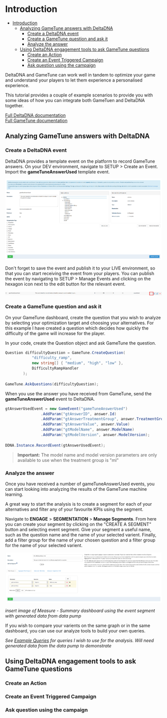 # Introduction

- [Introduction](#introduction)
  - [Analyzing GameTune answers with DeltaDNA](#analyzing-gametune-answers-with-deltadna)
    - [Create a DeltaDNA event](#create-a-deltadna-event)
    - [Create a GameTune question and ask it](#create-a-gametune-question-and-ask-it)
    - [Analyze the answer](#analyze-the-answer)
  - [Using DeltaDNA engagement tools to ask GameTune questions](#using-deltadna-engagement-tools-to-ask-gametune-questions)
    - [Create an Action](#create-an-action)
    - [Create an Event Triggered Campaign](#create-an-event-triggered-campaign)
    - [Ask question using the campaign](#ask-question-using-the-campaign)

DeltaDNA and GameTune can work well in tandem to optimize your game and understand your players to let them experience a personalised experience.

This tutorial provides a couple of example scenarios to provide you with some ideas of how you can integrate both GameTuen and DeltaDNA together.

[Full DeltaDNA documentation](https://docs.deltadna.com/) \
[Full GameTune documentation](https://docs.gametune.unity3d.com)

## Analyzing GameTune answers with DeltaDNA

### Create a DeltaDNA event

DeltaDNA provides a template event on the platform to record GameTune answers. On your DEV environment, navigate to SETUP > Create an Event. Import the **gameTuneAnswerUsed** template event.

![GameTuneAnswerUsedEvent](Images/gametune-answer-used-event-schema.png)

Don't forget to save the event and publish it to your LIVE environment, so that you can start receiving the event from your players. You can publish the event by navigating to SETUP > Manage Events and clicking on the hexagon icon next to the edit button for the relevant event.

![PublishEvent](Images/gametune-event-in-event-manager.png)

### Create a GameTune question and ask it

On your GameTune dashboard, create the question that you wish to analyze by selecting your optimization target and choosing your alternatives. For this example I have created a question which decides how quickly the difficulty of the game will increase for the player.

In your code, create the Question object and ask GameTune the question.

```csharp
Question difficultyQuestion = GameTune.CreateQuestion(
            "difficulty_ramp",
            new string[] { "medium", "high", "low" },
            DifficultyRampHandler
        );

GameTune.AskQuestions(difficultyQuestion);
```

When you use the answer you have received from GameTune, send the **gameTuneAnswerUsed** event to DeltaDNA.

```csharp
gtAnswerUsedEvent = new GameEvent("gameTuneAnswerUsed")
                .AddParam("gtAnswerID", answer.Id)
                .AddParam("gtAnswerTreatmentGroup", answer.TreatmentGroup)
                .AddParam("gtAnswerValue", answer.Value)
                .AddParam("gtModelName", answer.ModelName)
                .AddParam("gtModelVersion", answer.ModelVersion);

DDNA.Instance.RecordEvent(gtAnswerUsedEvent);
```

> **Important:** The model name and model version parameters are only available to use when the treatment group is "ml"

### Analyze the answer

Once you have received a number of gameTuneAnswerUsed events, you can start looking into analyzing the results of the GameTune machine learning.

A great way to start the analysis is to create a segment for each of your alternatives and filter any of your favourite KPIs using the segment.

Navigate to **ENGAGE** > **SEGMENTATION** > **Manage Segments**. From here you can create your segment by clicking on the "CREATE A SEGMENT" button and selecting event segment. Give your segment a useful name, such as the question name and the name of your selected varient. Finally, add a filter group for the name of your chosen question and a filter group for the name of your selected varient.

![EventSegment](Images/event-segment-of-gametune-answer.png)

*insert image of Measure - Summary dashboard using the event segment with generated data from data pump*

If you wish to compare your varients on the same graph or in the same dashboard, you can use our analyze tools to build your own queries.

*See [Example Queries](AnalysisExampleQueries.md) for queries I wish to use for the analysis. Will need generated data from the data pump to demonstrate*

## Using DeltaDNA engagement tools to ask GameTune questions

### Create an Action

### Create an Event Triggered Campaign

### Ask question using the campaign
